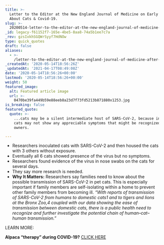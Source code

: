 ```yaml
---
title: >-
  Letter to the Editor at the New England Journal of Medicine on Early Research
  About Cats & Covid-19.
slug: >-
  20200514-letter-to-the-editor-at-the-new-england-journal-of-medicine-after-an-initial-study-on-cats-covid-19
_id: legacy-f61152f7-165e-4be5-8aa8-74a5b1ee7c7a
_rev: gzsIxkhSGQWrSyyf7HdNOw
type: quick_quotes
draft: false
aliases:
  - >-
    /letter-to-the-editor-at-the-new-england-journal-of-medicine-after-an-initial-study-on-cats-covid-19/
_createdAt: '2020-05-14T18:56:26Z'
_updatedAt: '2021-04-17T08:49:08Z'
date: '2020-05-14T18:56:26+00:00'
lastmod: '2020-05-14T18:56:26+00:00'
weight: 50
featured_image:
  alt: Featured article image
  url: >-
    0470be39fa449b59e88eeb8a23d7f73fd5213b871880x1253.jpg
is_breaking: false
featured_quote:
  quote: >-
    ...cats may be a silent intermediate host of SARS-CoV-2, because infected
    cats may not show any appreciable symptoms that might be recognized by their
    owners.

---
```

* Researchers inoculated cats with SARS-CoV-2 and then housed the cats with 3 others without exposure.
* Eventually all 6 cats showed presence of the virus but no symptoms.
* Researchers found evidence of the virus in nose swabs on the cats for several days.
* They say more research is needed.
* **Why It Matters:** Researchers say families need to know about the possible transmission of SARS-CoV-2 in pet cats. This is especially important if family members are self-isolating within a home to prevent other family members from becoming ill. _“With reports of transmission of SARS-CoV-2 from humans to domestic cats1 and to tigers and lions at the Bronx Zoo,4 coupled with our data showing the ease of transmission between domestic cats, there is a public health need to recognize and further investigate the potential chain of human–cat–human transmission.”_

LEARN MORE:

**Alpaca “therapy” during COVID-19?** [CLICK HERE](https://smarthernews.com/article/linkedin-regional-sales-manager-heather-sloven-who-booked-time-with-an-alpaca-for-a-team-conference-call-its-a-trend-folks/)